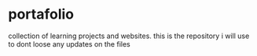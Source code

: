 # portafolio
collection of learning projects and websites. this is the repository i will use to dont loose any updates on the files
